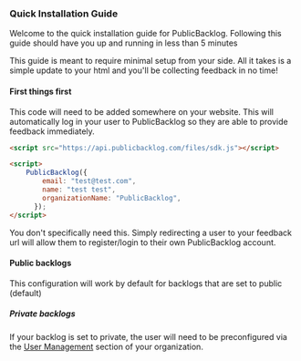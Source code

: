 ### Quick Installation Guide
Welcome to the quick installation guide for PublicBacklog. Following this guide should have you up and running in less than 5 minutes

This guide is meant to require minimal setup from your side. All it takes is a simple update to your html and you'll be collecting feedback in no time!

#### First things first
This code will need to be added somewhere on your website. This will automatically log in your user to PublicBacklog so they are able to provide feedback immediately.

```html
<script src="https://api.publicbacklog.com/files/sdk.js"></script>

<script>
    PublicBacklog({
        email: "test@test.com",
        name: "test test",
        organizationName: "PublicBacklog",
      });
</script>
```
You don't specifically need this. Simply redirecting a user to your feedback url will allow them to register/login to their own PublicBacklog account.

#### Public backlogs
This configuration will work by default for backlogs that are set to public (default)

##### Private backlogs
If your backlog is set to private, the user will need to be preconfigured via the [User Management]() section of your organization. 